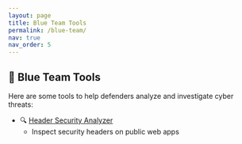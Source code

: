 ```yaml
---
layout: page
title: Blue Team Tools
permalink: /blue-team/
nav: true
nav_order: 5
---
```


## 🧰 Blue Team Tools

Here are some tools to help defenders analyze and investigate cyber threats:

- 🔍 [Header Security Analyzer](/tools/header-analyzer/)
  - Inspect security headers on public web apps
<!-- - 📡 [IP Reputation Checker](/tools/ip-reputation/)
  - Look up suspicious IPs using AbuseIPDB/VirusTotal
Add more tools below -->
